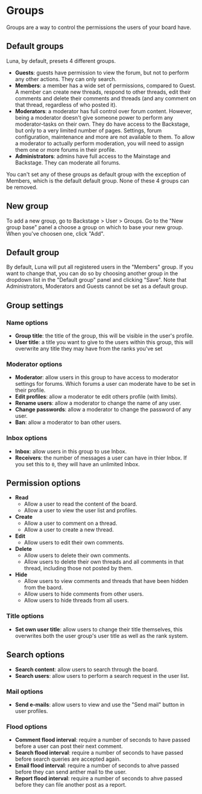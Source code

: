 # Groups
Groups are a way to control the permissions the users of your board have.

## Default groups
Luna, by default, presets 4 different groups.

- __Guests__: guests have permission to view the forum, but not to perform any other actions. They can only search.
- __Members__: a member has a wide set of permissions, compared to Guest. A member can create new threads, respond to other threads, edit their comments and delete their comments and threads (and any comment on that thread, regardless of who posted it).
- __Moderators__: a moderator has full control over forum content. However, being a moderator doesn't give someone power to perform any moderator-tasks on their own. They do have access to the Backstage, but only to a very limited number of pages. Settings, forum configuration, maintenance and more are not available to them. To allow a moderator to actually perform moderation, you will need to assign them one or more forums in their profile.
- __Administrators__: admins have full access to the Mainstage and Backstage. They can moderate all forums.

You can't set any of these groups as default group with the exception of Members, which is the default default group. None of these 4 groups can be removed.

## New group
To add a new group, go to Backstage > User > Groups. Go to the "New group base" panel a choose a group on which to base your new group. When you've choosen one, click "Add".

## Default group
By default, Luna will put all registered users in the "Members" group. If you want to change that, you can do so by choosing another group in the dropdown list in the "Default group" panel and clicking "Save". Note that Administrators, Moderators and Guests cannot be set as a default group.

## Group settings
### Name options
* __Group title__: the title of the group, this will be visible in the user's profile.
* __User title__: a title you want to give to the users within this group, this will overwrite any title they may have from the ranks you've set

### Moderator options
* __Moderator__: allow users in this group to have access to moderator settings for forums. Which forums a user can moderate have to be set in their profile.
* __Edit profiles__: allow a moderator te edit others profile (with limits).
* __Rename users__: allow a moderator to change the name of any user.
* __Change passwords__: allow a moderator to change the password of any user.
* __Ban__: allow a moderator to ban other users.

### Inbox options
* __Inbox__: allow users in this group to use Inbox.
* __Receivers__: the number of messages a user can have in thier Inbox. If you set this to `0`, they will have an unlimited Inbox.

## Permission options
* __Read__
    * Allow a user to read the content of the board.
    * Allow a user to view the user list and profiles.
* __Create__
    * Allow a user to comment on a thread.
    * Allow a user to create a new thread.
* __Edit__
    * Allow users to edit their own comments.
* __Delete__
    * Allow users to delete their own comments.
    * Allow users to delete their own threads and all comments in that thread, including those not posted by them.
* __Hide__
    * Allow users to view comments and threads that have been hidden from the baord.
    * Allow users to hide comments from other users.
    * Allow users to hide threads from all users.

### Title options
* __Set own user title__: allow users to change their title themselves, this overwrites both the user group's user title as well as the rank system.

## Search options
* __Search content__: allow users to search through the board.
* __Search users__: allow users to perform a search request in the user list.

### Mail options
* __Send e-mails__: allow users to view and use the "Send mail" button in user profiles.

### Flood options
* __Comment flood interval__: require a number of seconds to have passed before a user can post their next comment.
* __Search flood interval__: require a number of seconds to have passed before search queries are accepted again.
* __Email flood interval__: require a number of seconds to ahve passed before they can send anther mail to the user.
* __Report flood interval__: require a number of seconds to ahve passed before they can file another post as a report.